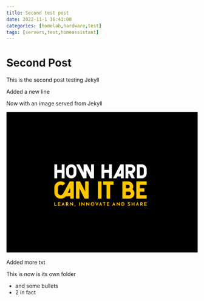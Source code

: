 ```yaml
---
title: Second test post
date: 2022-11-1 16:41:00
categories: [homelab,hardware,test]
tags: [servers,test,homeassistant]
---
```


# Second Post

This is the second post testing Jekyll

Added a new line

Now with an image served from Jekyll

![Desktop View](/assets/img/brand/HHCIB_Black_BG_590x432.png)

Added more txt

This is now is its own folder

* and some bullets
* 2 in fact

